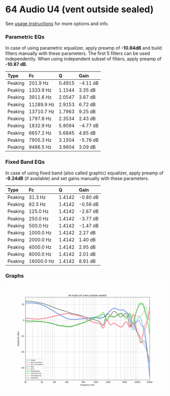 # 64 Audio U4 (vent outside sealed)
See [usage instructions](https://github.com/jaakkopasanen/AutoEq#usage) for more options and info.

### Parametric EQs
In case of using parametric equalizer, apply preamp of **-10.84dB** and build filters manually
with these parameters. The first 5 filters can be used independently.
When using independent subset of filters, apply preamp of **-10.87 dB**.

| Type    | Fc         |      Q | Gain     |
|:--------|:-----------|:-------|:---------|
| Peaking | 201.9 Hz   | 0.4915 | -4.11 dB |
| Peaking | 1333.9 Hz  | 1.1544 | 3.35 dB  |
| Peaking | 3911.6 Hz  | 2.0547 | 3.87 dB  |
| Peaking | 11289.9 Hz | 2.9153 | 6.72 dB  |
| Peaking | 13710.7 Hz | 1.7963 | 9.25 dB  |
| Peaking | 1797.8 Hz  | 2.3534 | 2.43 dB  |
| Peaking | 1832.9 Hz  | 5.9094 | -4.77 dB |
| Peaking | 6657.2 Hz  | 5.6845 | 4.85 dB  |
| Peaking | 7905.3 Hz  | 3.1504 | -5.76 dB |
| Peaking | 9486.5 Hz  | 3.9604 | 3.09 dB  |

### Fixed Band EQs
In case of using fixed band (also called graphic) equalizer, apply preamp of **-9.24dB**
(if available) and set gains manually with these parameters.

| Type    | Fc         |      Q | Gain     |
|:--------|:-----------|:-------|:---------|
| Peaking | 31.3 Hz    | 1.4142 | -0.80 dB |
| Peaking | 62.5 Hz    | 1.4142 | -0.56 dB |
| Peaking | 125.0 Hz   | 1.4142 | -2.67 dB |
| Peaking | 250.0 Hz   | 1.4142 | -3.77 dB |
| Peaking | 500.0 Hz   | 1.4142 | -1.47 dB |
| Peaking | 1000.0 Hz  | 1.4142 | 2.27 dB  |
| Peaking | 2000.0 Hz  | 1.4142 | 1.40 dB  |
| Peaking | 4000.0 Hz  | 1.4142 | 2.95 dB  |
| Peaking | 8000.0 Hz  | 1.4142 | 2.01 dB  |
| Peaking | 16000.0 Hz | 1.4142 | 8.91 dB  |

### Graphs
![](./64%20Audio%20U4%20(vent%20outside%20sealed).png)